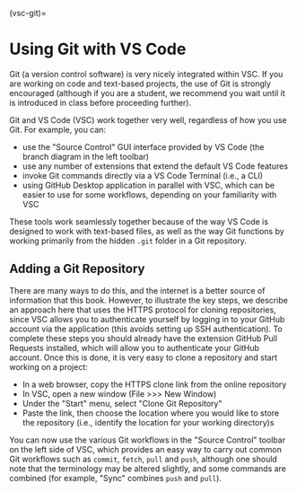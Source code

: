 (vsc-git)=
# Using Git with VS Code

Git (a version control software) is very nicely integrated within VSC. If you are working on code and text-based projects, the use of Git is strongly encouraged (although if you are a student, we recommend you wait until it is introduced in class before proceeding further).

Git and VS Code (VSC) work together very well, regardless of how you use Git. For example, you can:
- use the "Source Control" GUI interface provided by VS Code (the branch diagram in the left toolbar)
- use any number of extensions that extend the default VS Code features
- invoke Git commands directly via a VS Code Terminal (i.e., a CLI)
- using GitHub Desktop application in parallel with VSC, which can be easier to use for some workflows, depending on your familiarity with VSC

These tools work seamlessly together because of the way VS Code is designed to work with text-based files, as well as the way Git functions by working primarily from the hidden `.git` folder in a Git repository.

## Adding a Git Repository

There are many ways to do this, and the internet is a better source of information that this book. However, to illustrate the key steps, we describe an approach here that uses the HTTPS protocol for cloning repositories, since VSC allows you to authenticate yourself by logging in to your GitHub account via the application (this avoids setting up SSH authentication). To complete these steps you should already have the extension GitHub Pull Requests installed, which will allow you to authenticate your GitHub account. Once this is done, it is very easy to clone a repository and start working on a project:

- In a web browser, copy the HTTPS clone link from the online repository
- In VSC, open a new window (File >>> New Window)
- Under the "Start" menu, select "Clone Git Repository"
- Paste the link, then choose the location where you would like to store the repository (i.e., identify the location for your working directory)s

You can now use the various Git workflows in the "Source Control" toolbar on the left side of VSC, which provides an easy way to carry out common Git workflows such as `commit`, `fetch`, `pull` and `push`, although one should note that the terminology may be altered slightly, and some commands are combined (for example, "Sync" combines `push` and `pull`).
